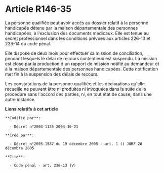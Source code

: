 # Article R146-35

La personne qualifiée peut avoir accès au dossier relatif à la personne handicapée détenu par la maison départementale des
personnes handicapées, à l'exclusion des documents médicaux. Elle est tenue au secret professionnel dans les conditions
prévues aux articles 226-13 et 226-14 du code pénal. 

Elle dispose de deux mois pour effectuer sa mission de conciliation, pendant lesquels le délai de recours contentieux est
suspendu. La mission est close par la production d'un rapport de mission notifié au demandeur et à la maison départementale
des personnes handicapées. Cette notification met fin à la suspension des délais de recours. 

Les constatations de la personne qualifiée et les déclarations qu'elle recueille ne peuvent être ni produites ni invoquées
dans la suite de la procédure sans l'accord des parties, ni, en tout état de cause, dans une autre instance.

**Liens relatifs à cet article**

	**Codifié par**:

	  - Décret n°2004-1136 2004-10-21

	**Créé par**:

	  - Décret n°2005-1587 du 19 décembre 2005 - art. 1 () JORF 20 décembre 2005

	**Cite**:

	  - Code pénal - art. 226-13 (V)

